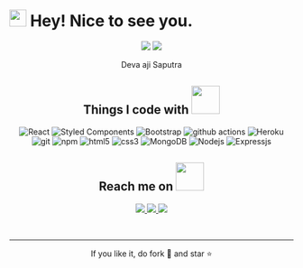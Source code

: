 <p align="center">
 <h1><img src="https://emojis.slackmojis.com/emojis/images/1531849430/4246/blob-sunglasses.gif?1531849430" width="30"/> Hey! Nice to see you.</h1>
 
</p align="center">

<p align="center">
 
 <img src="https://badges.pufler.dev/repos/devaaji"/>
 <img src="https://badges.pufler.dev/commits/monthly/devaaji" />

</p>

<p align="center">
 Deva aji Saputra
</p>  

<h2 align="center">Things I code with  <img src="https://github.com/ritik307/ritik307/blob/main/images/laptop.gif" width="50"></h2>

<p align="center">
  <img alt="React" src="https://img.shields.io/badge/-React-45b8d8?style=flat-square&logo=react&logoColor=white" />
  <img alt="Styled Components" src="https://img.shields.io/badge/-Styled_Components-db7092?style=flat-square&logo=styled-components&logoColor=white" />
  <img alt="Bootstrap" src="https://img.shields.io/badge/Bootstrap-563D7C?style=flat-square&logo=bootstrap&logoColor=white" />
  <img alt="github actions" src="https://img.shields.io/badge/-Github_Actions-2088FF?style=flat-square&logo=github-actions&logoColor=white" />
  <img alt="Heroku" src="https://img.shields.io/badge/-Heroku-430098?style=flat-square&logo=heroku&logoColor=white" />
  <img alt="git" src="https://img.shields.io/badge/-Git-F05032?style=flat-square&logo=git&logoColor=white" />
  <img alt="npm" src="https://img.shields.io/badge/-NPM-CB3837?style=flat-square&logo=npm&logoColor=white" />
  <img alt="html5" src="https://img.shields.io/badge/-HTML5-E34F26?style=flat-square&logo=html5&logoColor=white" />
  <img alt="css3" src="https://img.shields.io/badge/CSS3-1572B6?style=flat-square&logo=css3&logoColor=white" />
  <img alt="MongoDB" src="https://img.shields.io/badge/-MongoDB-13aa52?style=flat-square&logo=mongodb&logoColor=white" />
  <img alt="Nodejs" src="https://img.shields.io/badge/-Nodejs-43853d?style=flat-square&logo=Node.js&logoColor=white" />
 <img alt="Expressjs" src="https://img.shields.io/badge/Express.js-404D59?style=for-the-badge" />
</p>

<h2 align="center">Reach me on <img src="https://media0.giphy.com/media/jqNPzdTTxQfOgOqpO4/source.gif" width="50"></h2>

<p align="center">
  
<a href="mailto: devaaji5@gmail.com">
 <img src="https://img.shields.io/badge/-Devaaji-c14438?style=flat-square&logo=Gmail&logoColor=white&link=mailto:devaaji5@gmail.com"/>
</a>
<a href="https://www.linkedin.com/in/deva-aji-saputra-95aa2313b/">
 <img src="https://img.shields.io/badge/-devaaji-blue?style=flat-square&logo=Linkedin&logoColor=white&link=https://www.linkedin.com/in/deva-aji-saputra-95aa2313b/"/>
</a>
 <a href="https://www.instagram.com/devaajisaputra/">
 <img src="https://img.shields.io/badge/-devaaji-red?style=flat-square&logo=instagram&logoColor=white&link=https://instagram.com/devaajisaputra"/>
</a>
</p>

 
<br>
<hr>
<p align="center">If you like it, do fork 🍴 and star ⭐</p>
